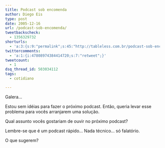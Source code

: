 ```yaml
---
title: Podcast sob encomenda
author: Diego Eis
type: post
date: 2005-12-16
url: /podcast-sob-encomenda/
tweetbackscheck:
  - 1356329732
shorturls:
  - 'a:3:{s:9:"permalink";s:45:"http://tableless.com.br/podcast-sob-encomenda";s:7:"tinyurl";s:26:"http://tinyurl.com/3czr4cy";s:4:"isgd";s:19:"http://is.gd/RVLGQ6";}'
twittercomments:
  - 'a:1:{i:47808974384414720;s:7:"retweet";}'
tweetcount:
  - 1
dsq_thread_id: 503034112
tags:
  - cotidiano

---
```

Galera&#8230;
  
Estou sem idéias para fazer o próximo podcast. Então, queria levar esse problema para vocês arranjarem uma solução.
  
Qual assunto vocês gostariam de ouvir no próximo podcast?

Lembre-se que é um podcast rápido&#8230; Nada técnico&#8230; só falatório.
  
O que sugerem?